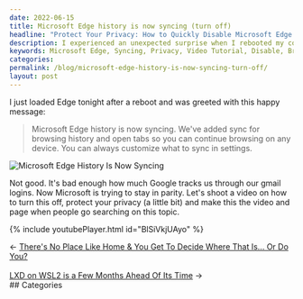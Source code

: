 ```yaml
---
date: 2022-06-15
title: Microsoft Edge history is now syncing (turn off)
headline: "Protect Your Privacy: How to Quickly Disable Microsoft Edge History Syncing"
description: I experienced an unexpected surprise when I rebooted my computer - Microsoft Edge was syncing my browsing history and open tabs across all my devices. To protect my privacy, I created a video tutorial to show how to turn this feature off. Check out my blog post to learn how to quickly and easily disable Microsoft Edge history syncing.
keywords: Microsoft Edge, Syncing, Privacy, Video Tutorial, Disable, Browsing History, Open Tabs, Tracking, Devices
categories: 
permalink: /blog/microsoft-edge-history-is-now-syncing-turn-off/
layout: post
---
```



I just loaded Edge tonight after a reboot and was greeted with this happy
message:

> Microsoft Edge history is now syncing. We've added sync for browsing history
> and open tabs so you can continue browsing on any device. You can always
> customize what to sync in settings.

![Microsoft Edge History Is Now Syncing](/assets/images/microsoft-edge-history-is-now-syncing.png)

Not good. It's bad enough how much Google tracks us through our gmail logins.
Now Microsoft is trying to stay in parity. Let's shoot a video on how to turn
this off, protect your privacy (a little bit) and make this the video and page
when people go searching on this topic.

{% include youtubePlayer.html id="BlSiVkjUAyo" %}


<div class="arrow-links"><div class="post-nav-prev"><span class="arrow">&larr;&nbsp;</span><a href="/blog/there-s-no-place-like-home-you-get-to-decide-where-that-is-or-do-you/">There's No Place Like Home & You Get To Decide Where That Is... Or Do You?</a></div> &nbsp; <div class="post-nav-next"><a href="/blog/lxd-on-wsl2-is-a-few-months-ahead-of-its-time/">LXD on WSL2 is a Few Months Ahead Of Its Time</a><span class="arrow">&nbsp;&rarr;</span></div></div>
## Categories

<ul></ul>